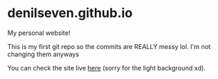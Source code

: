 # denilseven.github.io
My personal website!

This is my first git repo so the commits are REALLY messy lol. I'm not changing them anyways

You can check the site live [here](https://denilseven.github.io/) (sorry for the light background xd).